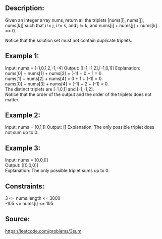 ## Description:

Given an integer array nums, return all the triplets [nums[i], nums[j], nums[k]] such that i != j, i != k, and j != k, and nums[i] + nums[j] + nums[k] == 0.

Notice that the solution set must not contain duplicate triplets.

## Example 1:

Input: nums = [-1,0,1,2,-1,-4]
Output: [[-1,-1,2],[-1,0,1]]
Explanation:  
nums[0] + nums[1] + nums[2] = (-1) + 0 + 1 = 0.  
nums[1] + nums[2] + nums[4] = 0 + 1 + (-1) = 0.  
nums[0] + nums[3] + nums[4] = (-1) + 2 + (-1) = 0.  
The distinct triplets are [-1,0,1] and [-1,-1,2].  
Notice that the order of the output and the order of the triplets does not matter.

## Example 2:

Input: nums = [0,1,1]
Output: []
Explanation: The only possible triplet does not sum up to 0.

## Example 3:

Input: nums = [0,0,0]  
Output: [[0,0,0]]  
Explanation: The only possible triplet sums up to 0.

## Constraints:

3 <= nums.length <= 3000  
-105 <= nums[i] <= 105

## Source:

https://leetcode.com/problems/3sum
